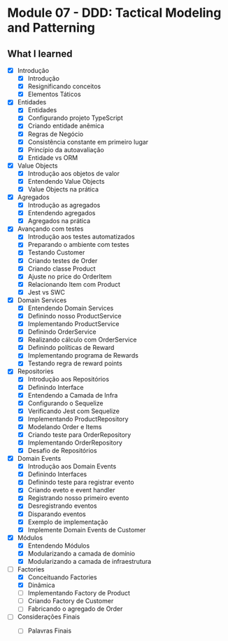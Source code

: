 # Module 07 - DDD: Tactical Modeling and Patterning

## What I learned

- [x] Introdução
  - [x] Introdução
  - [x] Resignificando conceitos
  - [x] Elementos Táticos

- [x] Entidades
  - [x] Entidades
  - [x] Configurando projeto TypeScript
  - [x] Criando entidade anêmica
  - [x] Regras de Negócio
  - [x] Consistência constante em primeiro lugar
  - [x] Princípio da autoavaliação
  - [x] Entidade vs ORM

- [x] Value Objects
  - [x] Introdução aos objetos de valor
  - [x] Entendendo Value Objects
  - [x] Value Objects na prática

- [x] Agregados
  - [x] Introdução as agregados
  - [x] Entendendo agregados
  - [x] Agregados na prática

- [x] Avançando com testes
  - [x] Introdução aos testes automatizados
  - [x] Preparando o ambiente com testes
  - [x] Testando Customer
  - [x] Criando testes de Order
  - [x] Criando classe Product
  - [x] Ajuste no price do OrderItem
  - [x] Relacionando Item com Product
  - [x] Jest vs SWC

- [x] Domain Services
  - [x] Entendendo Domain Services
  - [x] Definindo nosso ProductService
  - [x] Implementando ProductService
  - [x] Definindo OrderService
  - [x] Realizando cálculo com OrderService
  - [x] Definindo políticas de Reward
  - [x] Implementando programa de Rewards
  - [x] Testando regra de reward points

- [x] Repositories
  - [x] Introdução aos Repositórios
  - [x] Definindo Interface
  - [x] Entendendo a Camada de Infra
  - [x] Configurando o Sequelize
  - [x] Verificando Jest com Sequelize
  - [x] Implementando ProductRepository
  - [x] Modelando Order e Items
  - [x] Criando teste para OrderRepository
  - [x] Implementando OrderRepository
  - [x] Desafio de Repositórios

- [x] Domain Events
  - [x] Introdução aos Domain Events
  - [x] Definindo Interfaces
  - [x] Definindo teste para registrar evento
  - [x] Criando eveto e event handler
  - [x] Registrando nosso primeiro evento
  - [x] Desregistrando eventos
  - [x] Disparando eventos
  - [x] Exemplo de implementação
  - [x] Implemente Domain Events de Customer

- [x] Módulos
  - [x] Entendendo Módulos
  - [x] Modularizando a camada de domínio
  - [x] Modularizando a camada de infraestrutura

- [ ] Factories
  - [x] Conceituando Factories
  - [x] Dinâmica
  - [ ] Implementando Factory de Product
  - [ ] Criando Factory de Customer
  - [ ] Fabricando o agregado de Order

- [ ] Considerações Finais
  - [ ] Palavras Finais




